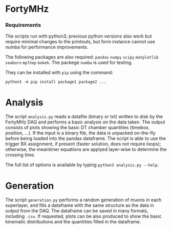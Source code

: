 # FortyMHz

### Requirements

The scripts run with python3; previous python versions also work but require minimal changes to the printouts, but form instance cannot use numba for performance improvements.

The following packages are also required: `pandas` `numpy` `scipy` `matplotlib` `seaborn` `mplhep` `bokeh`. The packege `numba` is used for testing.

They can be installed with `pip` using the command:

`python3 -m pip install package1 package2 ...`


# Analysis

The script ```analysis.py``` reads a datafile (binary or txt) written to disk by the FortyMHz DAQ and performs a basic analysis on the data taken. The output consists of plots showing the basic DT chamber quantities (timebox, position, ...). If the input is a binary file, the data is unpacked on-the-fly before being loaded into the pandas dataframe. The script is able to use the trigger BX assignment, if present (faster solution, does not require loops); otherwise, the meantimer equations are applyed layer-wise to determine the crossing time.

The full list of options is available by typing `python3 analysis.py --help`.

# Generation

The script ```generation.py``` performs a random generation of muons in each superlayer, and fills a dataframe with the same structure as the data in output from the DAQ. The dataframe can be saved in many formats, including ```.csv```. If requested, plots can be also produced to show the basic kinematic distributions and the quantities filled in the dataframe.